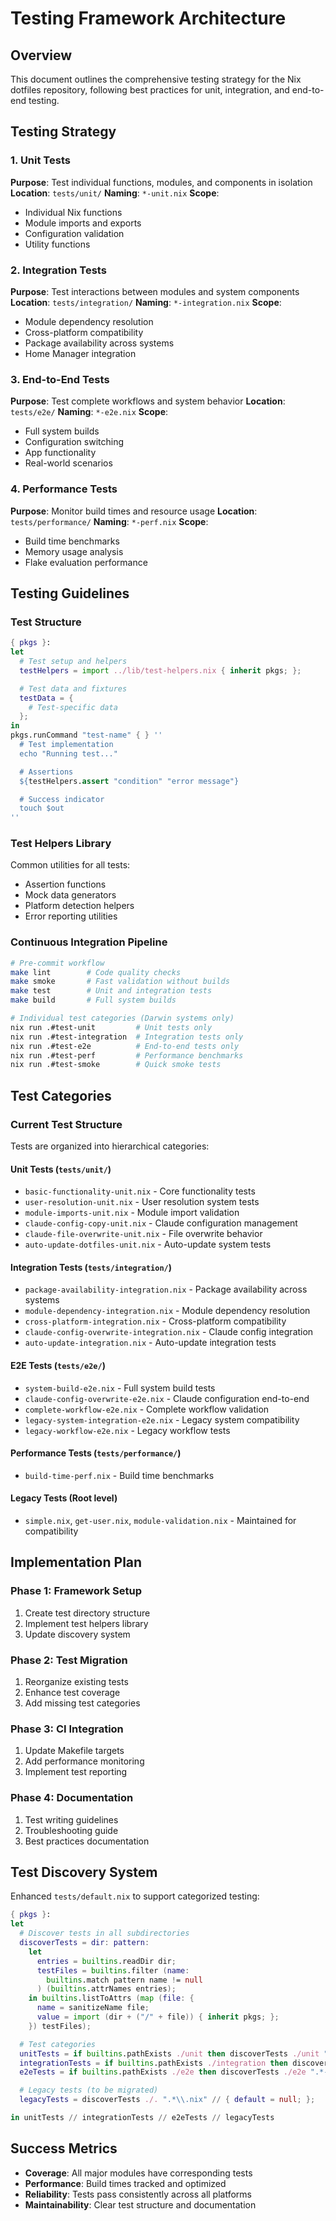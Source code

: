 # Testing Framework Architecture

## Overview

This document outlines the comprehensive testing strategy for the Nix dotfiles repository, following best practices for unit, integration, and end-to-end testing.

## Testing Strategy

### 1. Unit Tests
**Purpose**: Test individual functions, modules, and components in isolation
**Location**: `tests/unit/`
**Naming**: `*-unit.nix`
**Scope**:
- Individual Nix functions
- Module imports and exports
- Configuration validation
- Utility functions

### 2. Integration Tests  
**Purpose**: Test interactions between modules and system components
**Location**: `tests/integration/`
**Naming**: `*-integration.nix`
**Scope**:
- Module dependency resolution
- Cross-platform compatibility
- Package availability across systems
- Home Manager integration

### 3. End-to-End Tests
**Purpose**: Test complete workflows and system behavior
**Location**: `tests/e2e/`
**Naming**: `*-e2e.nix`
**Scope**:
- Full system builds
- Configuration switching
- App functionality
- Real-world scenarios

### 4. Performance Tests
**Purpose**: Monitor build times and resource usage
**Location**: `tests/performance/`
**Naming**: `*-perf.nix`
**Scope**:
- Build time benchmarks
- Memory usage analysis
- Flake evaluation performance

## Testing Guidelines

### Test Structure
```nix
{ pkgs }:
let
  # Test setup and helpers
  testHelpers = import ../lib/test-helpers.nix { inherit pkgs; };

  # Test data and fixtures
  testData = {
    # Test-specific data
  };
in
pkgs.runCommand "test-name" { } ''
  # Test implementation
  echo "Running test..."

  # Assertions
  ${testHelpers.assert "condition" "error message"}

  # Success indicator
  touch $out
''
```

### Test Helpers Library
Common utilities for all tests:
- Assertion functions
- Mock data generators
- Platform detection helpers
- Error reporting utilities

### Continuous Integration Pipeline
```bash
# Pre-commit workflow
make lint        # Code quality checks
make smoke       # Fast validation without builds
make test        # Unit and integration tests
make build       # Full system builds

# Individual test categories (Darwin systems only)
nix run .#test-unit         # Unit tests only
nix run .#test-integration  # Integration tests only
nix run .#test-e2e          # End-to-end tests only
nix run .#test-perf         # Performance benchmarks
nix run .#test-smoke        # Quick smoke tests
```

## Test Categories

### Current Test Structure
Tests are organized into hierarchical categories:

#### Unit Tests (`tests/unit/`)
- `basic-functionality-unit.nix` - Core functionality tests
- `user-resolution-unit.nix` - User resolution system tests
- `module-imports-unit.nix` - Module import validation
- `claude-config-copy-unit.nix` - Claude configuration management
- `claude-file-overwrite-unit.nix` - File overwrite behavior
- `auto-update-dotfiles-unit.nix` - Auto-update system tests

#### Integration Tests (`tests/integration/`)
- `package-availability-integration.nix` - Package availability across systems
- `module-dependency-integration.nix` - Module dependency resolution
- `cross-platform-integration.nix` - Cross-platform compatibility
- `claude-config-overwrite-integration.nix` - Claude config integration
- `auto-update-integration.nix` - Auto-update integration tests

#### E2E Tests (`tests/e2e/`)
- `system-build-e2e.nix` - Full system build tests
- `claude-config-overwrite-e2e.nix` - Claude configuration end-to-end
- `complete-workflow-e2e.nix` - Complete workflow validation
- `legacy-system-integration-e2e.nix` - Legacy system compatibility
- `legacy-workflow-e2e.nix` - Legacy workflow tests

#### Performance Tests (`tests/performance/`)
- `build-time-perf.nix` - Build time benchmarks

#### Legacy Tests (Root level)
- `simple.nix`, `get-user.nix`, `module-validation.nix` - Maintained for compatibility

## Implementation Plan

### Phase 1: Framework Setup
1. Create test directory structure
2. Implement test helpers library
3. Update discovery system

### Phase 2: Test Migration
1. Reorganize existing tests
2. Enhance test coverage
3. Add missing test categories

### Phase 3: CI Integration
1. Update Makefile targets
2. Add performance monitoring
3. Implement test reporting

### Phase 4: Documentation
1. Test writing guidelines
2. Troubleshooting guide
3. Best practices documentation

## Test Discovery System

Enhanced `tests/default.nix` to support categorized testing:

```nix
{ pkgs }:
let
  # Discover tests in all subdirectories
  discoverTests = dir: pattern:
    let
      entries = builtins.readDir dir;
      testFiles = builtins.filter (name:
        builtins.match pattern name != null
      ) (builtins.attrNames entries);
    in builtins.listToAttrs (map (file: {
      name = sanitizeName file;
      value = import (dir + ("/" + file)) { inherit pkgs; };
    }) testFiles);

  # Test categories
  unitTests = if builtins.pathExists ./unit then discoverTests ./unit ".*-unit\\.nix" else {};
  integrationTests = if builtins.pathExists ./integration then discoverTests ./integration ".*-integration\\.nix" else {};
  e2eTests = if builtins.pathExists ./e2e then discoverTests ./e2e ".*-e2e\\.nix" else {};

  # Legacy tests (to be migrated)
  legacyTests = discoverTests ./. ".*\\.nix" // { default = null; };

in unitTests // integrationTests // e2eTests // legacyTests
```

## Success Metrics

- **Coverage**: All major modules have corresponding tests
- **Performance**: Build times tracked and optimized
- **Reliability**: Tests pass consistently across all platforms
- **Maintainability**: Clear test structure and documentation
